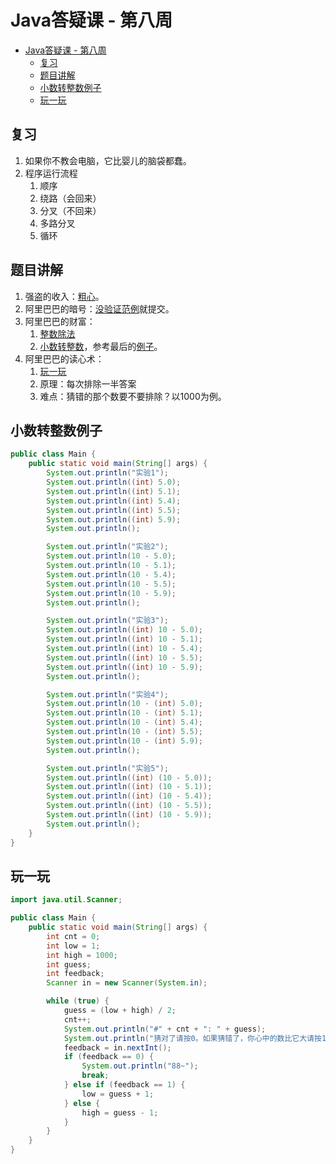 # Java答疑课 - 第八周

- [Java答疑课 - 第八周](#java%E7%AD%94%E7%96%91%E8%AF%BE---%E7%AC%AC%E5%85%AB%E5%91%A8)
  - [复习](#%E5%A4%8D%E4%B9%A0)
  - [题目讲解](#%E9%A2%98%E7%9B%AE%E8%AE%B2%E8%A7%A3)
  - [小数转整数例子](#%E5%B0%8F%E6%95%B0%E8%BD%AC%E6%95%B4%E6%95%B0%E4%BE%8B%E5%AD%90)
  - [玩一玩](#%E7%8E%A9%E4%B8%80%E7%8E%A9)

## 复习

1. 如果你不教会电脑，它比婴儿的脑袋都蠢。
2. 程序运行流程
   1. 顺序
   2. 绕路（会回来）
   3. 分叉（不回来）
   4. 多路分叉
   5. 循环

## 题目讲解

1. 强盗的收入：[粗心][2]。
2. 阿里巴巴的暗号：[没验证范例][1]就提交。
3. 阿里巴巴的财富：
   1. [整数除法][3]
   2. [小数转整数][4]，参考最后的[例子](#%E5%B0%8F%E6%95%B0%E8%BD%AC%E6%95%B4%E6%95%B0%E4%BE%8B%E5%AD%90)。
4. 阿里巴巴的读心术：
   1. [玩一玩](#%E7%8E%A9%E4%B8%80%E7%8E%A9)
   2. 原理：每次排除一半答案
   3. 难点：猜错的那个数要不要排除？以1000为例。

## 小数转整数例子

```java
public class Main {
    public static void main(String[] args) {
        System.out.println("实验1");
        System.out.println((int) 5.0);
        System.out.println((int) 5.1);
        System.out.println((int) 5.4);
        System.out.println((int) 5.5);
        System.out.println((int) 5.9);
        System.out.println();

        System.out.println("实验2");
        System.out.println(10 - 5.0);
        System.out.println(10 - 5.1);
        System.out.println(10 - 5.4);
        System.out.println(10 - 5.5);
        System.out.println(10 - 5.9);
        System.out.println();

        System.out.println("实验3");
        System.out.println((int) 10 - 5.0);
        System.out.println((int) 10 - 5.1);
        System.out.println((int) 10 - 5.4);
        System.out.println((int) 10 - 5.5);
        System.out.println((int) 10 - 5.9);
        System.out.println();

        System.out.println("实验4");
        System.out.println(10 - (int) 5.0);
        System.out.println(10 - (int) 5.1);
        System.out.println(10 - (int) 5.4);
        System.out.println(10 - (int) 5.5);
        System.out.println(10 - (int) 5.9);
        System.out.println();

        System.out.println("实验5");
        System.out.println((int) (10 - 5.0));
        System.out.println((int) (10 - 5.1));
        System.out.println((int) (10 - 5.4));
        System.out.println((int) (10 - 5.5));
        System.out.println((int) (10 - 5.9));
        System.out.println();
    }
}
```

## 玩一玩

```java
import java.util.Scanner;

public class Main {
    public static void main(String[] args) {
        int cnt = 0;
        int low = 1;
        int high = 1000;
        int guess;
        int feedback;
        Scanner in = new Scanner(System.in);

        while (true) {
            guess = (low + high) / 2;
            cnt++;
            System.out.println("#" + cnt + ": " + guess);
            System.out.println("猜对了请按0。如果猜错了，你心中的数比它大请按1，并它小请按2。");
            feedback = in.nextInt();
            if (feedback == 0) {
                System.out.println("88~");
                break;
            } else if (feedback == 1) {
                low = guess + 1;
            } else {
                high = guess - 1;
            }
        }
    }
}
```

[1]:https://vijos.org/d/kidolab_2019_Spring/records/5cb19f9af41362798651523f
[2]:https://vijos.org/d/kidolab_2019_Spring/records/5caead4cf413627987515427
[3]:https://vijos.org/d/kidolab_2019_Spring/records/5caea68df4136279865150cf
[4]:https://vijos.org/d/kidolab_2019_Spring/records/5caea818f4136279865150d0